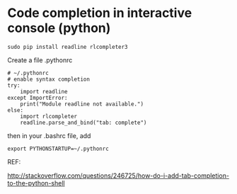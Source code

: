 


# Code completion in interactive console (python)

```
sudo pip install readline rlcompleter3
```
Create a file .pythonrc
```
# ~/.pythonrc
# enable syntax completion
try:
    import readline
except ImportError:
    print("Module readline not available.")
else:
    import rlcompleter
    readline.parse_and_bind("tab: complete")
```
then in your .bashrc file, add

```
export PYTHONSTARTUP=~/.pythonrc
```
REF:

http://stackoverflow.com/questions/246725/how-do-i-add-tab-completion-to-the-python-shell

